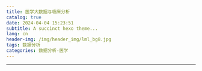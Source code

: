 ```yaml
---
title: 医学大数据与临床分析
catalog: true
date: 2024-04-04 15:23:51
subtitle: A succinct hexo theme...
lang: cn
header-img: /img/header_img/lml_bg8.jpg
tags: 数据分析
categories: 数据分析-医学
---
```

---
